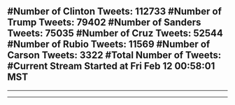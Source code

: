 #Number of Clinton Tweets: 112733
#Number of Trump Tweets: 79402
#Number of Sanders Tweets: 75035
#Number of Cruz Tweets: 52544
#Number of Rubio Tweets: 11569
#Number of Carson Tweets: 3322
#Total Number of Tweets:  
#Current Stream Started at Fri Feb 12 00:58:01 MST
---
---
---
